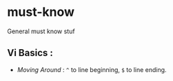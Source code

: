 # must-know
General must know stuf

## Vi Basics :
* _Moving Around_ : `^` to line beginning, `$` to line ending.
